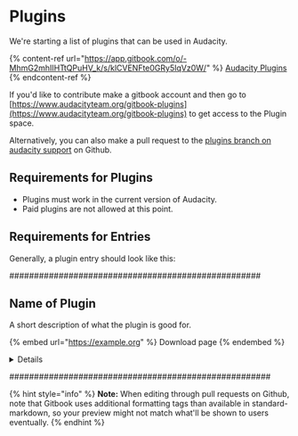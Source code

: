 # Plugins

We're starting a list of plugins that can be used in Audacity.&#x20;

{% content-ref url="https://app.gitbook.com/o/-MhmG2mhIIHTtQPuHV_k/s/klCVENFte0GRy5IqVz0W/" %}
[Audacity Plugins](https://app.gitbook.com/o/-MhmG2mhIIHTtQPuHV\_k/s/klCVENFte0GRy5IqVz0W/)
{% endcontent-ref %}

If you'd like to contribute make a gitbook account and then go to [https://www.audacityteam.org/gitbook-plugins](https://www.audacityteam.org/gitbook-plugins) to get access to the Plugin space.&#x20;

Alternatively, you can also make a pull request to the [plugins branch on audacity support](https://github.com/audacity/audacity-support/tree/plugins) on Github.

## Requirements for Plugins

* Plugins must work in the current version of Audacity.&#x20;
* Paid plugins are not allowed at this point.&#x20;

## Requirements for Entries

Generally, a plugin entry should look like this:&#x20;

\###################################################

## Name of Plugin

A short description of what the plugin is good for.

{% embed url="https://example.org" %}
Download page
{% endembed %}

<details>

<summary>Details</summary>

Additional info, such as developer name, license and copyright info, a short "how to use" section or link to the documentation page, or a screenshot of the plugin - preferably of it working withing Audacity.

<img src="../.gitbook/assets/image (17).png" alt="" data-size="original">



</details>

\#####################################################

{% hint style="info" %}
**Note:** When editing through pull requests on Github, note that Gitbook uses additional formatting tags than available in standard-markdown, so your preview might not match what'll be shown to users eventually.&#x20;
{% endhint %}

